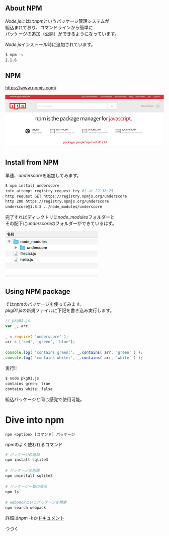 ## About NPM

*Node.js*にはは*npm*というパッケージ管理システムが  
組込まれており、コマンドラインから簡単に  
パッケージの追加（公開）ができるようになっています。  

*Node.js*インストール時に追加されています。

```bash
$ npm -v
2.1.6
```
    

## NPM

https://www.npmjs.com/

![npm](./img/howtonode/npm.png)

  

## Install from NPM

早速、*underscore*を追加してみます。

```bash
$ npm install underscore
info attempt registry request try #1 at 22:38:25
http request GET https://registry.npmjs.org/underscore
http 200 https://registry.npmjs.org/underscore
underscore@1.8.3 ../node_modules/underscore
```

完了すればディレクトリに*node_modules*フォルダーと  
その配下に*underscore*のフォルダーができているはず。

![npm](./img/howtonode/install_underscore.png)

    

## Using NPM package

では*npm*のパッケージを使ってみます。  
*pkg01.js*の新規ファイルに下記を書き込み実行します。

```js
// pkg01.js
var _, arr;

_ = require( 'underscore' );
arr = ['red', 'green', 'blue'];

console.log( 'contains green:', _.contains( arr, 'green' ) );
console.log( 'contains white:', _.contains( arr, 'white' ) );

```

実行!!

```bash
$ node pkg01.js 
contains green: true
contains white: false
```

組込パッケージと同じ感覚で使用可能。

  

# Dive into npm

`npm <option> [コマンド] パッケージ`

*npm*のよく使われるコマンド

```bash
# パッケージの追加
npm install sqlite3

# パッケージの削除
npm uninstall sqlite3

# パッケージ一覧の表示
npm ls

# webpackというパッケージを検索
npm search webpack
```

詳細は*npm -h*か[ドキュメント](https://docs.npmjs.com/)

  

つづく


